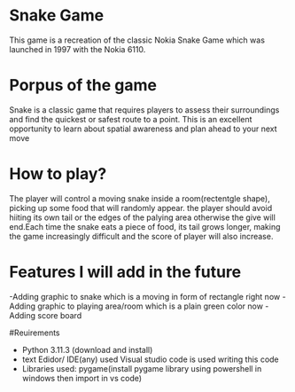 # Snake Game
This game is a recreation of  the classic Nokia Snake Game which was launched in 1997 with the Nokia 6110.


# Porpus of the game
Snake is a classic game that requires players to assess their surroundings and find the quickest or safest route to a point. This is an excellent opportunity to learn about spatial awareness and plan ahead to your next move


# How to play?
The player will control a moving snake inside a room(rectentgle shape), picking up some food that will randomly appear. the player should avoid hiiting its own tail or the edges of the palying area otherwise the give will end.Each time the snake eats a piece of food, its tail grows longer, making the game increasingly difficult and the score of player will also increase.


# Features I will add in the future
 
  -Adding graphic to snake which is a moving in form of rectangle right now
  -Adding graphic to playing area/room which is a plain green color now
  -Adding score board


#Reuirements

- Python 3.11.3 (download and install)
- text Edidor/ IDE(any)
     used Visual studio code is used writing this code
- Libraries used:
    pygame(install pygame library using powershell in windows then import in vs code)
    
